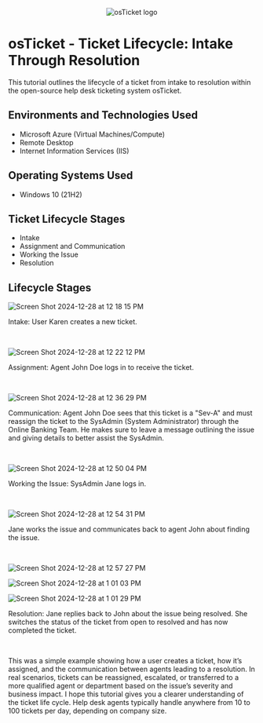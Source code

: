 <p align="center">
<img src="https://i.imgur.com/Clzj7Xs.png" alt="osTicket logo"/>
</p>

<h1>osTicket - Ticket Lifecycle: Intake Through Resolution</h1>
This tutorial outlines the lifecycle of a ticket from intake to resolution within the open-source help desk ticketing system osTicket.<br />



<h2>Environments and Technologies Used</h2>

- Microsoft Azure (Virtual Machines/Compute)
- Remote Desktop
- Internet Information Services (IIS)

<h2>Operating Systems Used </h2>

- Windows 10</b> (21H2)

<h2>Ticket Lifecycle Stages</h2>

- Intake
- Assignment and Communication
- Working the Issue
- Resolution

<h2>Lifecycle Stages</h2>

![Screen Shot 2024-12-28 at 12 18 15 PM](https://github.com/user-attachments/assets/cbc987ef-550b-4dca-bdfd-aeeef087b8d5)

Intake: User Karen creates a new ticket.
</p>
<br />

![Screen Shot 2024-12-28 at 12 22 12 PM](https://github.com/user-attachments/assets/c4ef299c-afb3-449d-ae0e-7d2d90d0f208)

Assignment: Agent John Doe logs in to receive the ticket.
</p>
<br />

![Screen Shot 2024-12-28 at 12 36 29 PM](https://github.com/user-attachments/assets/250047c0-fb21-42fc-bc84-a42875a9fdc3)

Communication: Agent John Doe sees that this ticket is a "Sev-A" and must reassign the ticket to the SysAdmin (System Administrator) through the Online Banking Team. He makes sure to leave a message outlining the issue and giving details to better assist the SysAdmin. 
</p>
<br />

![Screen Shot 2024-12-28 at 12 50 04 PM](https://github.com/user-attachments/assets/6bdc69da-b26e-4332-95ea-8b79027a36a9)

Working the Issue: SysAdmin Jane logs in. 
</p>
<br />

![Screen Shot 2024-12-28 at 12 54 31 PM](https://github.com/user-attachments/assets/995638e8-3d6f-4844-a177-b1437d52e9e2)

Jane works the issue and communicates back to agent John about finding the issue.
</p>
<br />

![Screen Shot 2024-12-28 at 12 57 27 PM](https://github.com/user-attachments/assets/c599847f-8dbc-4efa-a3b5-c47d6364d18b)

![Screen Shot 2024-12-28 at 1 01 03 PM](https://github.com/user-attachments/assets/642cd46a-0027-4f4d-9ef7-161e0c81986e)

![Screen Shot 2024-12-28 at 1 01 29 PM](https://github.com/user-attachments/assets/9726906d-47a6-4196-8ff9-40dbdae622dc)


Resolution: Jane replies back to John about the issue being resolved. She switches the status of the ticket from open to resolved and has now completed the ticket.
</p>
<br />

This was a simple example showing how a user creates a ticket, how it’s assigned, and the communication between agents leading to a resolution. In real scenarios, tickets can be reassigned, escalated, or transferred to a more qualified agent or department based on the issue’s severity and business impact. I hope this tutorial gives you a clearer understanding of the ticket life cycle. Help desk agents typically handle anywhere from 10 to 100 tickets per day, depending on company size.
